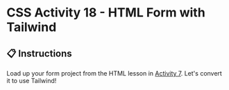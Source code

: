 # CSS Activity 18 - HTML Form with Tailwind

## 📋 Instructions

Load up your form project from the HTML lesson in [Activity 7](../../HTML%20Activities/Activity%207%20-%20Create%20a%20Form/Instructions.md). Let's convert it to use Tailwind!
